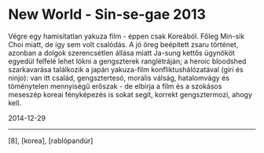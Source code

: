 # New World - Sin-se-gae 2013

Végre egy hamisítatlan yakuza film - éppen csak Koreából. Főleg Min-sik Choi miatt, de így sem volt csalódás. A jó öreg beépített zsaru történet, azonban a dolgok szerencsétlen állása miatt&nbsp;Ja-sung kettős ügynököt egyedül felfelé lehet lökni a gengszterek ranglétráján; a heroic bloodshed szarkavarása találkozik a japán yakuza-film konfliktushálózatával (giri és ninjo): van itt család, gengsztertesó, morális válság, hatalomvágy és töménytelen mennyiségű erőszak - de elbírja a film és a szokásos meseszép koreai fényképezés is sokat segít, korrekt gengsztermozi, ahogy kell.

2014-12-29 

----

[8], [korea], [rablópandúr]